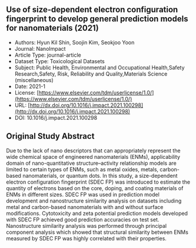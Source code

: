 <script type='text/javascript' src='https://d1bxh8uas1mnw7.cloudfront.net/assets/embed.js'></script>

<div style="float: right; width: 200px" class='altmetric-embed' data-badge-type='donut' data-condensed='true' data-badge-details='right' data-doi="10.1016/j.impact.2021.100298"></div>

## Use of size-dependent electron configuration fingerprint to develop general prediction models for nanomaterials (2021)
<script type="application/ld+json">
	{	
		"@context": {
			"bs": "https://bioschemas.org/",
			"schema": "https://schema.org/",
			"citation": "schema:citation",
			"name": "schema:name",
			"url": "schema:url",
			"variableMeasured": "schema:variableMeasured"
		},
		"variableMeasured": [
			{
				"@type": "schema:PropertyValue",
				"name": "MI-R1.3-ABSTRACT-BASIC-CHEMICAL_COMPOSITION"
			},
			{
				"@type": "schema:PropertyValue",
				"name": "MI-R1.3-ABSTRACT-BASIC-SURFACE_CHEMISTRY"
			},
			{
				"@type": "schema:PropertyValue",
				"name": "MI-R1.3-ABSTRACT-PHYSCHEM-SIZE"
			}
		],
		"@type": "schema:Dataset",
		"name": "Use of size-dependent electron configuration fingerprint to develop general prediction models for nanomaterials",
		"url": "http://dx.doi.org/10.1016/j.impact.2021.100298",
		"citation": "https://doi.org/10.1016/j.impact.2021.100298",
		"@id": "10.1016/j.impact.2021.100298",
		"http://purl.org/dc/terms/conformsTo": { "@type": "schema:CreativeWork", "@id": "https://bioschemas.org/profiles/Dataset/1.0-RELEASE" },
		"schema:license": "https://www.elsevier.com/tdm/userlicense/1.0/",
		"schema:creator": [
		  {
			"@type": "schema:Organization",
			"name": "RiskGONE"
		  }
		],
		"schema:datePublished": "2021-1"
	}
</script>

* Authors: Hyun Kil Shin, Soojin Kim, Seokjoo Yoon
* Journal: NanoImpact
* Article Type: journal-article
* Dataset Type: Toxicological Datasets
* Subject: Public Health, Environmental and Occupational Health,Safety Research,Safety, Risk, Reliability and Quality,Materials Science (miscellaneous)
* Date: 2021-1
* License: [https://www.elsevier.com/tdm/userlicense/1.0/](https://www.elsevier.com/tdm/userlicense/1.0/)
* URL: [http://dx.doi.org/10.1016/j.impact.2021.100298](http://dx.doi.org/10.1016/j.impact.2021.100298)
* DOI: 10.1016/j.impact.2021.100298



## Original Study Abstract

Due to the lack of nano descriptors that can appropriately represent the wide chemical space of engineered nanomaterials (ENMs), applicability domain of nano-quantitative structure–activity relationship models are limited to certain types of ENMs, such as metal oxides, metals, carbon-based nanomaterials, or quantum dots. In this study, a size-dependent electron configuration fingerprint (SDEC FP) was introduced to estimate the quantity of electrons based on the core, doping, and coating materials of ENMs in different sizes. SDEC FP was used in prediction model development and nanostructure similarity analysis on datasets including metal and carbon-based nanomaterials with and without surface modifications. Cytotoxicity and zeta potential prediction models developed with SDEC FP achieved good prediction accuracies on test set. Nanostructure similarity analysis was performed through principal component analysis which showed that structural similarity between ENMs measured by SDEC FP was highly correlated with their properties.
